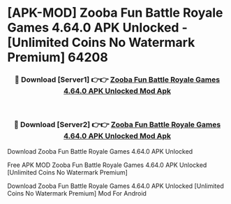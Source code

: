 # [APK-MOD] Zooba  Fun Battle Royale Games 4.64.0 APK Unlocked - [Unlimited Coins No Watermark Premium] 64208



<div align="center">
<h3>🔴 Download [Server1] 👉👉 <a href="https://momento.my/?title=Zooba__Fun_Battle_Royale_Games_4.64.0_APK_Unlocked">Zooba  Fun Battle Royale Games 4.64.0 APK Unlocked Mod Apk</a></h3><br>

<h3>🔴 Download [Server2] 👉👉 <a href="https://momento.my/?title=Zooba__Fun_Battle_Royale_Games_4.64.0_APK_Unlocked">Zooba  Fun Battle Royale Games 4.64.0 APK Unlocked Mod Apk</a></h3>
</div>



Download Zooba  Fun Battle Royale Games 4.64.0 APK Unlocked 

Free APK MOD Zooba  Fun Battle Royale Games 4.64.0 APK Unlocked [Unlimited Coins No Watermark Premium]

Download Zooba  Fun Battle Royale Games 4.64.0 APK Unlocked [Unlimited Coins No Watermark Premium] Mod For Android
